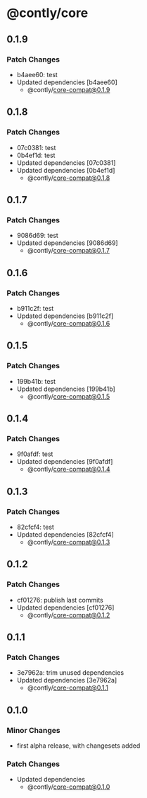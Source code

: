 # @contly/core

## 0.1.9

### Patch Changes

- b4aee60: test
- Updated dependencies [b4aee60]
  - @contly/core-compat@0.1.9

## 0.1.8

### Patch Changes

- 07c0381: test
- 0b4ef1d: test
- Updated dependencies [07c0381]
- Updated dependencies [0b4ef1d]
  - @contly/core-compat@0.1.8

## 0.1.7

### Patch Changes

- 9086d69: test
- Updated dependencies [9086d69]
  - @contly/core-compat@0.1.7

## 0.1.6

### Patch Changes

- b911c2f: test
- Updated dependencies [b911c2f]
  - @contly/core-compat@0.1.6

## 0.1.5

### Patch Changes

- 199b41b: test
- Updated dependencies [199b41b]
  - @contly/core-compat@0.1.5

## 0.1.4

### Patch Changes

- 9f0afdf: test
- Updated dependencies [9f0afdf]
  - @contly/core-compat@0.1.4

## 0.1.3

### Patch Changes

- 82cfcf4: test
- Updated dependencies [82cfcf4]
  - @contly/core-compat@0.1.3

## 0.1.2

### Patch Changes

- cf01276: publish last commits
- Updated dependencies [cf01276]
  - @contly/core-compat@0.1.2

## 0.1.1

### Patch Changes

- 3e7962a: trim unused dependencies
- Updated dependencies [3e7962a]
  - @contly/core-compat@0.1.1

## 0.1.0

### Minor Changes

- first alpha release, with changesets added

### Patch Changes

- Updated dependencies
  - @contly/core-compat@0.1.0
